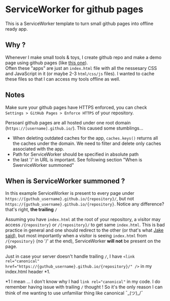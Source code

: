 # ServiceWorker for github pages
This is a ServiceWorker template to turn small github pages into offline ready app.

## Why ?
Whenever I make small tools & toys, I create github repo and make a demo page using github pages (like [this one](https://kosamari.github.io/translucent/)).  
Often these "apps" are just an `index.html` file with all the nessesary CSS and JavaScript in it (or maybe 2-3 `html/css/js` files).  I wanted to cache these files so that I can access my tools offline as well.

## Notes
Make sure your github pages have HTTPS enforced, you can check `Settings > GitHub Pages > Enforce HTTPS` of your repository.

Persoanl github pages are all hosted under one root domain (`https://[username].github.io/`).  This caused some stumblings...

- When deleting outdated caches for the app, `caches.keys()` returns all the caches under the domain. We need to filter and delete only caches associated with the app.
- Path for ServiceWorker should be specified in absolute path
- the last '/' in URL is important. See following section "When is SwerviceWorker summoned"

## When is ServiceWorker summoned ?
In this example ServiceWorker is present to every page under `https://{guthub_username}.github.io/{repository}/`, but not `https://{guthub_username}.github.io/{repository}`. Notice any difference? that's right, __the trailing__  `/`

Assuming you have `index.html` at the root of your repository, a visitor may access `/{repository}` or `/{repository}/` to get same `index.html`. This is bad practice in general and one should redirect to the other (or that's what [Jake said](https://twitter.com/jaffathecake/status/800966521015205888)), but most importantly when a visitor is seeing `index.html` from  `/{repository}` (no '/' at the end), ServiceWorker __will not__ be present on the page. 

Just in case your server doesn't handle trailing `/`, I have `<link rel="canonical" href="https://{guthub_username}.github.io/{repository}/" />` in my index.html header *1.

*1 I mean ... I don't know why I had `link rel="canonical"` in my code. I do remember having issue with trailing `/` thought ! So it's the only reason I can think of me wanting to use unfamiliar thing like canonical ¯\_(ツ)_/¯